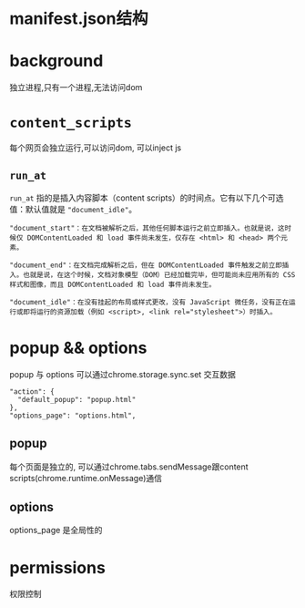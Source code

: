 # manifest.json结构

# background
独立进程,只有一个进程,无法访问dom 

# `content_scripts`
每个网页会独立运行,可以访问dom, 可以inject js

## `run_at`
`run_at` 指的是插入内容脚本（content scripts）的时间点。它有以下几个可选值：默认值就是 `"document_idle"`。

    "document_start"：在文档被解析之后，其他任何脚本运行之前立即插入。也就是说，这时候仅 DOMContentLoaded 和 load 事件尚未发生，仅存在 <html> 和 <head> 两个元素。

    "document_end"：在文档完成解析之后，但在 DOMContentLoaded 事件触发之前立即插入。也就是说，在这个时候，文档对象模型（DOM）已经加载完毕，但可能尚未应用所有的 CSS 样式和图像，而且 DOMContentLoaded 和 load 事件尚未发生。

    "document_idle"：在没有挂起的布局或样式更改，没有 JavaScript 微任务，没有正在运行或即将运行的资源加载（例如 <script>, <link rel="stylesheet">）时插入。 

# popup && options
popup 与 options 可以通过chrome.storage.sync.set 交互数据

    "action": {
      "default_popup": "popup.html"
    },
    "options_page": "options.html",

## popup
每个页面是独立的, 可以通过chrome.tabs.sendMessage跟content scripts(chrome.runtime.onMessage)通信

## options
options_page 是全局性的

# permissions
权限控制